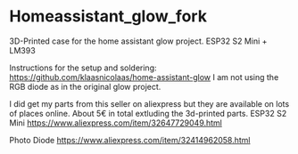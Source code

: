 # Homeassistant_glow_fork
3D-Printed case for the home assistant glow project. ESP32 S2 Mini + LM393

Instructions for the setup and soldering: https://github.com/klaasnicolaas/home-assistant-glow
I am not using the RGB diode as in the original glow project.

I did get my parts from this seller on aliexpress but they are available on lots of places online. About 5€ in total extluding the 3d-printed parts.
ESP32 S2 Mini
https://www.aliexpress.com/item/32647729049.html

Photo Diode
https://www.aliexpress.com/item/32414962058.html
